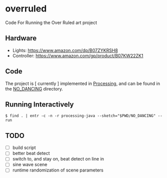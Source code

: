 # overruled

Code For Running the Over Ruled art project

## Hardware

- Lights: https://www.amazon.com/dp/B07ZYKRSH8
- Controller: https://www.amazon.com/gp/product/B07KW22ZK1

## Code

The project is [ currently ] implemented in [Processing](https://processing.org), and can be found in the [NO_DANCING](./NO_DANCING) directory.

## Running Interactively

```console
$ find . | entr -c -n -r processing-java --sketch="$PWD/NO_DANCING" --run
```

## TODO
- [ ] build script
- [ ] better beat detect
- [ ] switch to, and stay on, beat detect on line in
- [ ] sine wave scene
- [ ] runtime randomization of scene parameters
